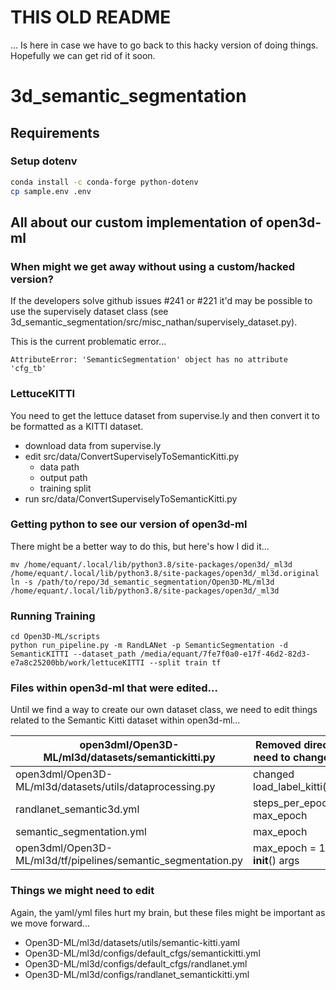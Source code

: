 # THIS OLD README

... Is here in case we have to go back to this hacky version of doing things.  Hopefully we can get rid of it soon.

# 3d_semantic_segmentation

## Requirements

### Setup dotenv
```bash
conda install -c conda-forge python-dotenv 
cp sample.env .env
```

## All about our custom implementation of open3d-ml

### When might we get away without using a custom/hacked version?

If the developers solve github issues #241 or #221 it'd may be possible to use the supervisely dataset class (see 3d_semantic_segmentation/src/misc_nathan/supervisely_dataset.py).

This is the current problematic error...

```
AttributeError: 'SemanticSegmentation' object has no attribute 'cfg_tb'
```

### LettuceKITTI

You need to get the lettuce dataset from supervise.ly and then convert it to be formatted as a KITTI dataset.

- download data from supervise.ly
- edit src/data/ConvertSuperviselyToSemanticKitti.py
    - data path
    - output path
    - training split
- run src/data/ConvertSuperviselyToSemanticKitti.py

### Getting python to see our version of open3d-ml

There might be a better way to do this, but here's how I did it...

```
mv /home/equant/.local/lib/python3.8/site-packages/open3d/_ml3d /home/equant/.local/lib/python3.8/site-packages/open3d/_ml3d.original
ln -s /path/to/repo/3d_semantic_segmentation/Open3D-ML/ml3d /home/equant/.local/lib/python3.8/site-packages/open3d/_ml3d
```

### Running Training

```
cd Open3D-ML/scripts
python run_pipeline.py -m RandLANet -p SemanticSegmentation -d SemanticKITTI --dataset_path /media/equant/7fe7f0a0-e17f-46d2-82d3-e7a8c25200bb/work/lettuceKITTI --split train tf
```

### Files within open3d-ml that were edited...

Until we find a way to create our own dataset class, we need to edit things related to the Semantic Kitti dataset within open3d-ml...

| open3dml/Open3D-ML/ml3d/datasets/semantickitti.py             | Removed directories, need to change labels |
|---------------------------------------------------------------|--------------------------------------------|
| open3dml/Open3D-ML/ml3d/datasets/utils/dataprocessing.py      | changed load_label_kitti()                 |
| randlanet_semantic3d.yml                                      | steps_per_epoch_train, max_epoch           |
| semantic_segmentation.yml                                     | max_epoch                                  |
| open3dml/Open3D-ML/ml3d/tf/pipelines/semantic_segmentation.py | max_epoch = 10 in __init__() args          |

### Things we might need to edit

Again, the yaml/yml files hurt my brain, but these files might be important as we move forward...

- Open3D-ML/ml3d/datasets/utils/semantic-kitti.yaml
- Open3D-ML/ml3d/configs/default_cfgs/semantickitti.yml
- Open3D-ML/ml3d/configs/default_cfgs/randlanet.yml
- Open3D-ML/ml3d/configs/randlanet_semantickitti.yml

